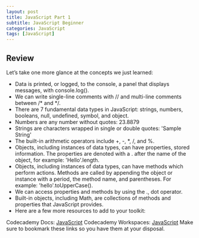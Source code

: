 ```yaml
---
layout: post
title: JavaScript Part 1
subtitle: JavaScript Beginner
categories: JavaScript
tags: [JavaScript]
---
```


## Review
Let’s take one more glance at the concepts we just learned:

* Data is printed, or logged, to the console, a panel that displays messages, with console.log().
* We can write single-line comments with // and multi-line comments between /* and */.
* There are 7 fundamental data types in JavaScript: strings, numbers, booleans, null, undefined, symbol, and object.
* Numbers are any number without quotes: 23.8879
* Strings are characters wrapped in single or double quotes: 'Sample String'
* The built-in arithmetic operators include +, -, *, /, and %.
* Objects, including instances of data types, can have properties, stored information. The properties are denoted with a . after the name of the object, for example: 'Hello'.length.
* Objects, including instances of data types, can have methods which perform actions. Methods are called by appending the object or instance with a period, the method name, and parentheses. For example: 'hello'.toUpperCase().
* We can access properties and methods by using the ., dot operator.
* Built-in objects, including Math, are collections of methods and properties that JavaScript provides.
* Here are a few more resources to add to your toolkit:

Codecademy Docs: [JavaScript](https://www.codecademy.com/resources/docs/javascript)
Codecademy Workspaces: [JavaScript](https://www.codecademy.com/workspaces/new)
Make sure to bookmark these links so you have them at your disposal.
